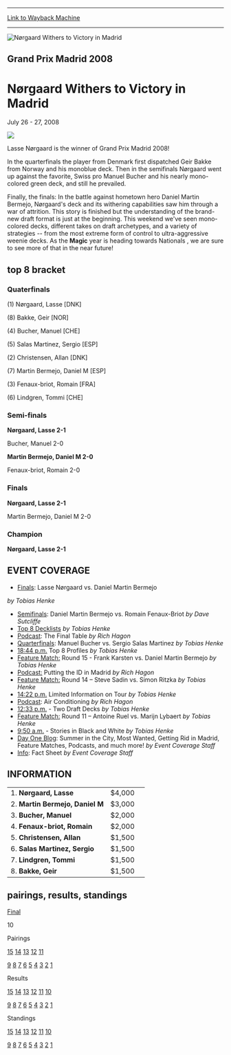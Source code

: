 
---
[Link to Wayback Machine](https://web.archive.org/web/20160228033854/http://magic.wizards.com/en/events/coverage/gpmad08)

[_metadata_:description]:- "Lasse Nørgaard is the winner of Grand Prix Madrid 2008! In the quarterfinals the player from Denmark first dispatched Geir Bakke from Norway and his monoblue deck. Then in the semifinals Nørgaard went up against the favorite, Swiss pro Manuel Bucher and his nearly mono-colored green deck, and still he prevailed."
[_metadata_:generator]:- "Drupal 7 (http://drupal.org)"
[_metadata_:node]:- "561766"
[_metadata_:source]:- "div-block-system-main"
[_metadata_:title]:- "Nørgaard Withers to Victory in Madrid"
[_metadata_:wayback_capture_timestamp]:- "2016-02-28 03:38:54"
[_metadata_:wayback_raw_url]:- "https://web.archive.org/web/20160228033854id_/http://magic.wizards.com/en/events/coverage/gpmad08"
[_metadata_:wayback_url]:- "http://magic.wizards.com/en/events/coverage/gpmad08"
---







![Nørgaard Withers to Victory in Madrid](https://media.magic.wizards.com/images/banner/large_1_4.jpg)





Grand Prix Madrid 2008
----------------------


Nørgaard Withers to Victory in Madrid
=====================================




July 26 - 27, 2008












![](https://media.magic.wizards.com/image_legacy_migration/sideboard/images/gpmad08/end_blurb.jpg)


Lasse Nørgaard is the winner of Grand Prix Madrid 2008!


In the quarterfinals the player from Denmark first dispatched Geir Bakke from Norway and his monoblue deck. Then in the semifinals Nørgaard went up against the favorite, Swiss pro Manuel Bucher and his nearly mono-colored green deck, and still he prevailed.


Finally, the finals: In the battle against hometown hero Daniel Martin Bermejo, Nørgaard's deck and its withering capabilities saw him through a war of attrition. This story is finished but the understanding of the brand-new draft format is just at the beginning. This weekend we've seen mono-colored decks, different takes on draft archetypes, and a variety of strategies -- from the most extreme form of control to ultra-aggressive weenie decks. As the **Magic**  year is heading towards Nationals , we are sure to see more of that in the near future!


top 8 bracket
-------------





### Quaterfinals





(1) Nørgaard, Lasse [DNK]




(8) Bakke, Geir [NOR]






(4) Bucher, Manuel [CHE]




(5) Salas Martinez, Sergio [ESP]






(2) Christensen, Allan [DNK]




(7) Martin Bermejo, Daniel M [ESP]






(3) Fenaux-briot, Romain [FRA]




(6) Lindgren, Tommi [CHE]







### Semi-finals





**Nørgaard, Lasse 2-1** 




Bucher, Manuel 2-0






**Martin Bermejo, Daniel M 2-0**




Fenaux-briot, Romain 2-0







### Finals





**Nørgaard, Lasse 2-1**




Martin Bermejo, Daniel M 2-0







### Champion





**Nørgaard, Lasse 2-1**









EVENT COVERAGE
--------------




* [Finals](#14): Lasse Nørgaard vs. Daniel Martin Bermejo

 *by Tobias Henke*
* [Semifinals](#13): Daniel Martin Bermejo vs. Romain Fenaux-Briot
 *by Dave Sutcliffe*
* [Top 8 Decklists](#12)
*by Tobias Henke*
* [Podcast](#11): The Final Table
 *by Rich Hagon*
* [Quarterfinals](#10): Manuel Bucher vs. Sergio Salas Martinez
 *by Tobias Henke*
* [18:44 p.m.](#9) Top 8 Profiles
 *by Tobias Henke*
* [Feature Match:](#8) Round 15 - Frank Karsten vs. Daniel Martin Bermejo
 *by Tobias Henke*
* [Podcast:](#7) Putting the ID in Madrid
 *by Rich Hagon*
* [Feature Match:](#6) Round 14 – Steve Sadin vs. Simon Ritzka
 *by Tobias Henke*
* [14:22 p.m.](#5) Limited Information on Tour
 *by Tobias Henke*
* [Podcast](#4): Air Conditioning
 *by Rich Hagon*
* [12:33 p.m.](#3) - Two Draft Decks
 *by Tobias Henke*
* [Feature Match:](#2) Round 11 – Antoine Ruel vs. Marijn Lybaert
 *by Tobias Henke*
* [9:50 a.m.](#1) - Stories in Black and White
 *by Tobias Henke*
* [Day One Blog](/en/articles/archive/event-coverage/day-one-blog-2008-grand-prix%E2%80%93madrid-2008-07-27): Summer in the City, Most Wanted, Getting Rid in Madrid, Feature Matches, Podcasts, and much more!
 *by Event Coverage Staff*
* [Info](http://magic.wizards.com/es/articles/archive/mtgcomgrandprixmadrid08-2007-12-04): Fact Sheet
 *by Event Coverage Staff*



INFORMATION
-----------




|  |  |  |
| --- | --- | --- |
| 1. **Nørgaard, Lasse** | $4,000 |
| 2. **Martin Bermejo, Daniel M** | $3,000 |
| 3. **Bucher, Manuel**  | $2,000 |
| 4. **Fenaux-briot, Romain** | $2,000 |
| 5. **Christensen, Allan**  | $1,500 |
| 6. **Salas Martinez, Sergio**  | $1,500 |
| 7. **Lindgren, Tommi** | $1,500 |
| 8. **Bakke, Geir**  | $1,500 |

pairings, results, standings
----------------------------




[Final](/en/articles/archive/event-coverage/final-standings-2008-07-27)






10




Pairings


[15](/en/articles/archive/event-coverage/round-15-pairings-2008-07-27) [14](/en/articles/archive/event-coverage/round-14-pairings-2008-07-27) [13](/en/articles/archive/event-coverage/round-13-pairings-2008-07-27) [12](/en/articles/archive/event-coverage/round-12-pairings-2008-07-27) [11](/en/articles/archive/event-coverage/round-11-pairings-2008-07-27)


[9](/en/articles/archive/event-coverage/round-9-pairings-2008-07-26) [8](/en/articles/archive/event-coverage/round-8-pairings-2008-07-26) [7](/en/articles/archive/event-coverage/round-7-pairings-2008-07-26) [6](/en/articles/archive/event-coverage/round-6-pairings-2008-07-26) [5](/en/articles/archive/event-coverage/round-5-pairings-2008-07-26) [4](/en/articles/archive/event-coverage/round-4-pairings-2008-07-26) [3](/en/articles/archive/event-coverage/round-3-pairings-2008-07-26) [2](/en/articles/archive/event-coverage/round-2-pairings-2008-07-26) [1](/en/articles/archive/event-coverage/round-1-pairings-2008-07-26)




Results


[15](/en/articles/archive/event-coverage/round-15-results-2008-07-27) [14](/en/articles/archive/event-coverage/round-14-results-2008-07-27) [13](/en/articles/archive/event-coverage/round-13-results-2008-07-27) [12](/en/articles/archive/event-coverage/round-12-results-2008-07-27) [11](/en/articles/archive/event-coverage/round-11-results-2008-07-27) [10](/en/articles/archive/event-coverage/round-10-results-2008-07-27)


[9](/en/articles/archive/event-coverage/round-9-results-2008-07-26) [8](/en/articles/archive/event-coverage/round-8-results-2008-07-26) [7](/en/articles/archive/event-coverage/round-7-results-2008-07-26) [6](/en/articles/archive/event-coverage/round-6-results-2008-07-26) [5](/en/articles/archive/event-coverage/round-5-results-2008-07-26) [4](/en/articles/archive/event-coverage/round-4-results-2008-07-26) [3](/en/articles/archive/event-coverage/round-3-results-2008-07-26) [2](/en/articles/archive/event-coverage/round-2-results-2008-07-26) [1](/en/articles/archive/event-coverage/round-1-results-2008-07-26)




Standings


[15](/en/articles/archive/event-coverage/round-15-standings-2008-07-27) [14](/en/articles/archive/event-coverage/round-14-standings-2008-07-27) [13](/en/articles/archive/event-coverage/round-13-standings-2008-07-27) [12](/en/articles/archive/event-coverage/round-12-standings-2008-07-27) [11](/en/articles/archive/event-coverage/round-11-standings-2008-07-27) [10](/en/articles/archive/event-coverage/round-10-standings-2008-07-27)


[9](/en/articles/archive/event-coverage/round-9-standings-2008-07-26) [8](/en/articles/archive/event-coverage/round-8-standings-2008-07-26) [7](/en/articles/archive/event-coverage/round-7-standings-2008-07-26) [6](/en/articles/archive/event-coverage/round-6-standings-2008-07-26) [5](/en/articles/archive/event-coverage/round-5-standings-2008-07-26) [4](/en/articles/archive/event-coverage/round-4-standings-2008-07-26) [3](/en/articles/archive/event-coverage/round-3-standings-2008-07-26) [2](/en/articles/archive/event-coverage/round-2-standings-2008-07-26) [1](/en/articles/archive/event-coverage/round-1-standings-2008-07-26)




  

 

